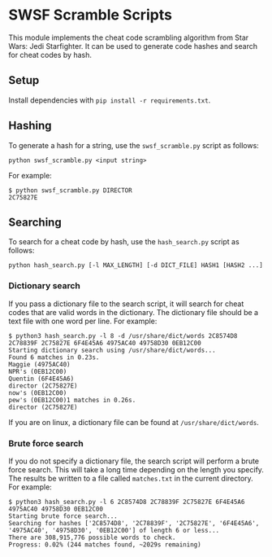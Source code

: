 # SWSF Scramble Scripts

This module implements the cheat code scrambling algorithm from Star Wars: Jedi Starfighter. It can be used to generate code hashes and search for cheat codes by hash.

## Setup

Install dependencies with `pip install -r requirements.txt`.

## Hashing

To generate a hash for a string, use the `swsf_scramble.py` script as follows:

```
python swsf_scramble.py <input string>
```

For example:
```
$ python swsf_scramble.py DIRECTOR
2C75827E
```

## Searching

To search for a cheat code by hash, use the `hash_search.py` script as follows:

```
python hash_search.py [-l MAX_LENGTH] [-d DICT_FILE] HASH1 [HASH2 ...]
```

### Dictionary search

If you pass a dictionary file to the search script, it will search for cheat codes that are valid words in the dictionary. The dictionary file should be a text file with one word per line. For example:
```
$ python3 hash_search.py -l 8 -d /usr/share/dict/words 2C8574D8 2C78839F 2C75827E 6F4E45A6 4975AC40 49758D30 0EB12C00
Starting dictionary search using /usr/share/dict/words...
Found 6 matches in 0.23s.
Maggie (4975AC40)
NPR's (0EB12C00)
Quentin (6F4E45A6)
director (2C75827E)
now's (0EB12C00)
pew's (0EB12C00)1 matches in 0.26s.
director (2C75827E)
```

If you are on linux, a dictionary file can be found at `/usr/share/dict/words`.

### Brute force search

If you do not specify a dictionary file, the search script will perform a brute force search. This will take a long time depending on the length you specify. The results be written to a file called `matches.txt` in the current directory. For example:
```
$ python3 hash_search.py -l 6 2C8574D8 2C78839F 2C75827E 6F4E45A6 4975AC40 49758D30 0EB12C00
Starting brute force search...
Searching for hashes ['2C8574D8', '2C78839F', '2C75827E', '6F4E45A6', '4975AC40', '49758D30', '0EB12C00'] of length 6 or less...
There are 308,915,776 possible words to check.
Progress: 0.02% (244 matches found, ~2029s remaining)
```
